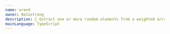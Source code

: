 ```yaml
---
name: wrand
owner: Balastrong
description: 🎲 Extract one or more random elements from a weighted array (aka loot table or gacha)
mainLanguage: TypeScript
---
```

